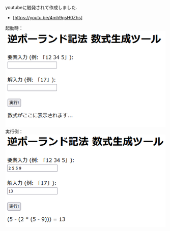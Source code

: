 youtubeに触発されて作成しました.
  - [https://youtu.be/4mh9qsH0Zhs]
  
起動時：  
![起動時](init.png)  
実行例：  
![実行例](example.png)
